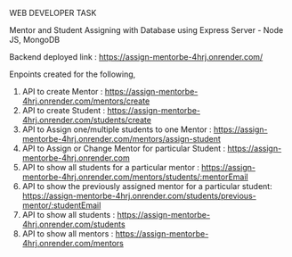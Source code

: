 WEB DEVELOPER TASK

Mentor and Student Assigning with Database using Express Server - Node JS, MongoDB

Backend deployed link : https://assign-mentorbe-4hrj.onrender.com/

Enpoints created for the following,

 1. API to create Mentor : https://assign-mentorbe-4hrj.onrender.com/mentors/create
 2. API to create Student : https://assign-mentorbe-4hrj.onrender.com/students/create
 3. API to Assign one/multiple students to one Mentor : https://assign-mentorbe-4hrj.onrender.com/mentors/assign-student
 4. API to Assign or Change Mentor for particular Student : https://assign-mentorbe-4hrj.onrender.com
 5. API to show all students for a particular mentor : https://assign-mentorbe-4hrj.onrender.com/mentors/students/:mentorEmail
 6. API to show the previously assigned mentor for a particular student: https://assign-mentorbe-4hrj.onrender.com/students/previous-mentor/:studentEmail
 7. API to show all students : https://assign-mentorbe-4hrj.onrender.com/students
 8. API to show all mentors : https://assign-mentorbe-4hrj.onrender.com/mentors

